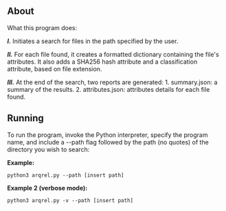 ## About
What this program does:

***I.*** Initiates a search for files in the path specified by the user.

***II.*** For each file found, it creates a formatted dictionary containing the file's attributes. It also adds a SHA256 hash attribute and a classification attribute, based on file extension.

***III.*** At the end of the search, two reports are generated:
    1. summary.json: a summary of the results.
    2. attributes.json: attributes details for each file found.

## Running
To run the program, invoke the Python interpreter, specify the program name, and include a --path flag followed by the path (no quotes) of the directory you wish to search:

**Example:**
```shell
python3 arqrel.py --path [insert path]
```
**Example 2 (verbose mode):**
```shell
python3 arqrel.py -v --path [insert path]
```
